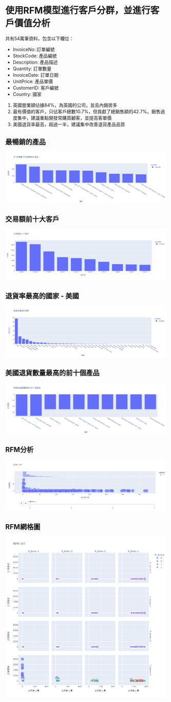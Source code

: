 # 使用RFM模型進行客戶分群，並進行客戶價值分析

共有54萬筆資料，包含以下欄位：
* InvoiceNo: 訂單編號
* StockCode: 產品編號
* Description: 產品描述
* Quantity: 訂單數量
* InvoiceDate: 訂單日期
* UnitPrice: 產品單價
* CustomerID: 客戶編號
* Country: 國家

1. 英國營業額佔據84%，為英國的公司，並且內銷居多
1. 最有價值的客戶，只佔客戶總數10.7%，但貢獻了總銷售額的42.7%。銷售過度集中，建議重點開發常購買顧客，並提高客單價
1. 美國退貨率最高，超過一半，建議集中改善退貨產品品質

## 最暢銷的產品
![Screenshot](png/best_selling.png)

## 交易額前十大客戶
![Screenshot](png/Top10_customer.png)

## 退貨率最高的國家 - 美國
![Screenshot](png/return_rate.png)

## 美國退貨數量最高的前十個產品
![Screenshot](png/Top10_return_products.png)

## RFM分析
![Screenshot](png/rfm.png)

## RFM網格圖
![Screenshot](png/rfm_facet.png)
